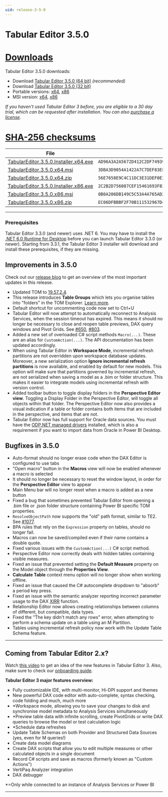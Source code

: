 ```yaml
---
uid: release-3-5-0
---
```

# Tabular Editor 3.5.0

# [**Downloads**](#tab/downloads)

Tabular Editor 3.5.0 downloads:

- Download [Tabular Editor 3.5.0 (64 bit)](https://cdn.tabulareditor.com/files/TabularEditor.3.5.0.Installer.x64.exe) *(recommended)*
- Download [Tabular Editor 3.5.0 (32 bit)](https://cdn.tabulareditor.com/files/TabularEditor.3.5.0.Installer.x86.exe)
- Portable versions: [x64](https://cdn.tabulareditor.com/files/TabularEditor.3.5.0.x64.zip), [x86](https://cdn.tabulareditor.com/files/TabularEditor.3.5.0.x86.zip)
- MSI version: [x64](https://cdn.tabulareditor.com/files/TabularEditor.3.5.0.x64.msi), [x86](https://cdn.tabulareditor.com/files/TabularEditor.3.5.0.x86.msi)

*If you haven't used Tabular Editor 3 before, you are eligible to a 30 day trial, which can be requested after installation. You can also [purchase a license](https://tabulareditor.com/licensing).*

# [**SHA-256 checksums**](#tab/checksums)

| File | SHA-256 |
| -- | -- |
| [TabularEditor.3.5.0.Installer.x64.exe](https://cdn.tabulareditor.com/files/TabularEditor.3.5.0.Installer.x64.exe) | `AD96A3A2A5672D412C2DF74939AF36EA888483137753D6048AD66D3C84386723` |
| [TabularEditor.3.5.0.x64.msi](https://cdn.tabulareditor.com/files/TabularEditor.3.5.0.x64.msi) | `3DBA3D9054A1422A7C7DEF83EFB1458935A77143B1C887A2EC628F58D8B2E52A` |
| [TabularEditor.3.5.0.x64.zip](https://cdn.tabulareditor.com/files/TabularEditor.3.5.0.x64.zip) | `56E7658E9C4C11DC3E31DEF0E27717DB8CF67185E6A00C7B28E02EFA1EF8F5FC` |
| [TabularEditor.3.5.0.Installer.x86.exe](https://cdn.tabulareditor.com/files/TabularEditor.3.5.0.Installer.x86.exe) | `2C2B2D756087CEF15461693F830DA83CBFEF472CD2D3E6AFEB3164059BA2D8AD` |
| [TabularEditor.3.5.0.x86.msi](https://cdn.tabulareditor.com/files/TabularEditor.3.5.0.x86.msi) | `0B0A206DB149C5C53A4A765AD2E014657DA3DF8B70DFCD0464A4E22CA1871F45` |
| [TabularEditor.3.5.0.x86.zip](https://cdn.tabulareditor.com/files/TabularEditor.3.5.0.x86.zip) | `EC06DFBBBF2F70B111532967D4B8A618317B9B201ED7B75FAC3B2CB050626831` |

***

### Prerequisites

Tabular Editor 3.3.0 (and newer) uses .NET 6. You may have to install the [.NET 6.0 Runtime for Desktop](https://dotnet.microsoft.com/en-us/download/dotnet/6.0/runtime) before you can launch Tabular Editor 3.3.0 (or newer). Starting from 3.3.1, the Tabular Editor 3 installer will download and install these prerequisites, if they are missing.

## Improvements in 3.5.0

Check out our [release blog](https://blog.tabulareditor.com/2023/03/15/tabular-editor-3-march-2023-release/) to get an overview of the most important updates in this release.

- Updated TOM to [19.57.2.4](https://www.nuget.org/packages/Microsoft.AnalysisServices.retail.amd64/).
- This release introduces **Table Groups** which lets you organise tables into "folders" in the TOM Explorer. [Learn more](xref:table-groups).
- Default shortcut for uncommenting code now set to Ctrl+U
- Tabular Editor will now attempt to automatically reconnect to Analysis Services, when the session timeout has expired. This means it should no longer be necessary to close and reopen table previews, DAX query windows and Pivot Grids. See [#650](https://github.com/TabularEditor/TabularEditor3/issues/650), [#803](https://github.com/TabularEditor/TabularEditor3/issues/803).
- Added a new set of overloaded C# script methods `Macro(...)`. These are an alias for `CustomAction(...)`. The API documentation has been updated accordingly.
- When using Tabular Editor in **Workspace Mode**, incremental refresh partitions are not overridden upon workspace database updates. Moreover, a new serialization option **Ignore incremental refresh partitions** is now available, and enabled by default for new models. This option will make sure that partitions governed by incremental refresh, are not serialized when saving a model as a .bim or folder structure. This makes it easier to integrate models using incremental refresh with version control.
- Added toolbar button to toggle display folders in the **Perspective Editor view**. Toggling a Display Folder in the Perspective Editor, will toggle all objects within that folder. The Perspective Editor now also provides a visual indication if a table or folder contains both items that are included in the perspective, and items that are not.
- Tabular Editor now has full support for Oracle data sources. You must have the [ODP.NET managed drivers](https://www.oracle.com/database/technologies/odac-downloads.html) installed, which is also a requirement if you want to import data from Oracle in Power BI Desktop.

## Bugfixes in 3.5.0
- Auto-format should no longer erase code when the DAX Editor is configured to use tabs
- "Open macro" button in the **Macros** view will now be enabled whenever a macro is selected
- It should no longer be necessary to reset the window layout, in order for the **Perspective Editor** view to appear
- Main Menu bar will no longer reset when a macro is added as a new button
- Fixed a bug that sometimes prevented Tabular Editor from opening a .bim file or .json folder structure containing Power BI specific TOM properties.
- `ResolveObjectPath` now supports the "old" path format, similar to TE2. See [#1077](https://github.com/TabularEditor/TabularEditor/issues/1077).
- BPA rules that rely on the `Expression` property on tables, should no longer fail.
- Macros can now be saved/compiled even if their name contains a double quote.
- Fixed various issues with the `CustomAction(...)` C# script method.
- Perspective Editor now correctly deals with hidden tables containing visible measures.
- Fixed an issue that prevented setting the **Default Measure** property on the Model object through the **Properties View**.
- **Calculate Table** context menu option will no longer show when working offline.
- Fixed an issue that caused the C# autocomplete dropdown to "absorb" a period key press.
- Fixed an issue with the semantic analyzer reporting incorrect parameter usage to the DAX [XIRR](https://dax.guide/xirr) function.
- Relationship Editor now allows creating relationships between columns of different, but compatible, data types.
- Fixed the "The key didn't match any rows" error, when attempting to perform a schema update on a table using an M Partition.
- Tables using incremental refresh policy now work with the Update Table Schema feature.

---
## Coming from Tabular Editor 2.x?

Watch [this video](https://www.youtube.com/watch?v=pt3DdcjfImY) to get an idea of the new features in Tabular Editor 3. Also, make sure to check our [onboarding guide](https://docs.tabulareditor.com/onboarding/index.html).

**Tabular Editor 3 major features overview:**
- Fully customizable IDE, with multi-monitor, Hi-DPI support and themes
- New powerful DAX code editor with auto-complete, syntax checking, code folding and much, much more
- *Workspace mode, allowing you to save your changes to disk and synchronise model metadata to Analysis Services simultaneously
- *Preview table data with infinite scrolling, create PivotGrids or write DAX queries to browse the model or test calculation logic
- *Schedule data refreshes
- Update Table Schemas on both Provider and Structured Data Sources (yes, even for M queries!)
- Create data model diagrams
- Create DAX scripts that allow you to edit multiple measures or other calculated objects in a single document
- Record C# scripts and save as macros (formerly known as "Custom Actions")
- VertiPaq Analyzer integration
- DAX debugger

*=Only while connected to an instance of Analysis Services or Power BI

---
